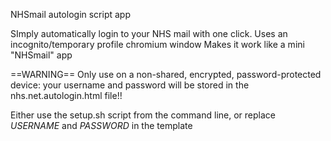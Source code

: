 NHSmail autologin script app

SImply automatically login to your NHS mail with one click.
Uses an incognito/temporary profile chromium window
Makes it work like a mini "NHSmail" app

==WARNING==
Only use on a non-shared, encrypted, password-protected 
device: your username and password will be stored in the 
nhs.net.autologin.html file!!

Either use the setup.sh script from the command line, or
replace _USERNAME_ and _PASSWORD_ in the template
